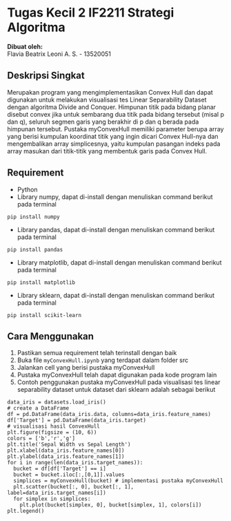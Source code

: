 # Tugas Kecil 2 IF2211 Strategi Algoritma

**Dibuat oleh:** <br>
Flavia Beatrix Leoni A. S. - 13520051

## Deskripsi Singkat
Merupakan program yang mengimplementasikan Convex Hull dan dapat digunakan untuk melakukan visualisasi tes Linear Separability Dataset dengan algoritma Divide and Conquer. Himpunan titik pada bidang planar disebut convex jika untuk sembarang dua titik pada bidang tersebut (misal p dan q), seluruh segmen garis yang berakhir di p dan q berada pada himpunan tersebut. Pustaka myConvexHull memiliki parameter berupa array yang berisi kumpulan koordinat titik yang ingin dicari Convex Hull-nya dan mengembalikan array simplicesnya, yaitu kumpulan pasangan indeks pada array masukan dari titik-titik yang membentuk garis pada Convex Hull.

## Requirement
- Python
- Library numpy, dapat di-install dengan menuliskan command berikut pada terminal
```
pip install numpy
```
- Library pandas, dapat di-install dengan menuliskan command berikut pada terminal
```
pip install pandas
```
- Library matplotlib, dapat di-install dengan menuliskan command berikut pada terminal
```
pip install matplotlib
```
- Library sklearn, dapat di-install dengan menuliskan command berikut pada terminal
```
pip install scikit-learn
```

## Cara Menggunakan
1. Pastikan semua requirement telah terinstall dengan baik
2. Buka file `myConvexHull.ipynb` yang terdapat dalam folder src
3. Jalankan cell yang berisi pustaka myConvexHull
4. Pustaka myConvexHull telah dapat digunakan pada kode program lain
5. Contoh penggunakan pustaka myConvexHull pada visualisasi tes linear separability dataset untuk dataset dari sklearn adalah sebagai berikut
```
data_iris = datasets.load_iris()
# create a DataFrame
df = pd.DataFrame(data_iris.data, columns=data_iris.feature_names)
df['Target'] = pd.DataFrame(data_iris.target)
# visualisasi hasil ConvexHull
plt.figure(figsize = (10, 6))
colors = ['b','r','g']
plt.title('Sepal Width vs Sepal Length')
plt.xlabel(data_iris.feature_names[0])
plt.ylabel(data_iris.feature_names[1])
for i in range(len(data_iris.target_names)):
  bucket = df[df['Target'] == i]
  bucket = bucket.iloc[:,[0,1]].values
  simplices = myConvexHull(bucket) # implementasi pustaka myConvexHull
  plt.scatter(bucket[:, 0], bucket[:, 1], label=data_iris.target_names[i])
  for simplex in simplices:
    plt.plot(bucket[simplex, 0], bucket[simplex, 1], colors[i])
plt.legend()
```
